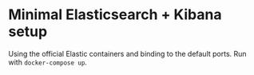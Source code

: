 # Minimal Elasticsearch + Kibana setup

Using the official Elastic containers and binding to the default ports. Run with `docker-compose up`.
